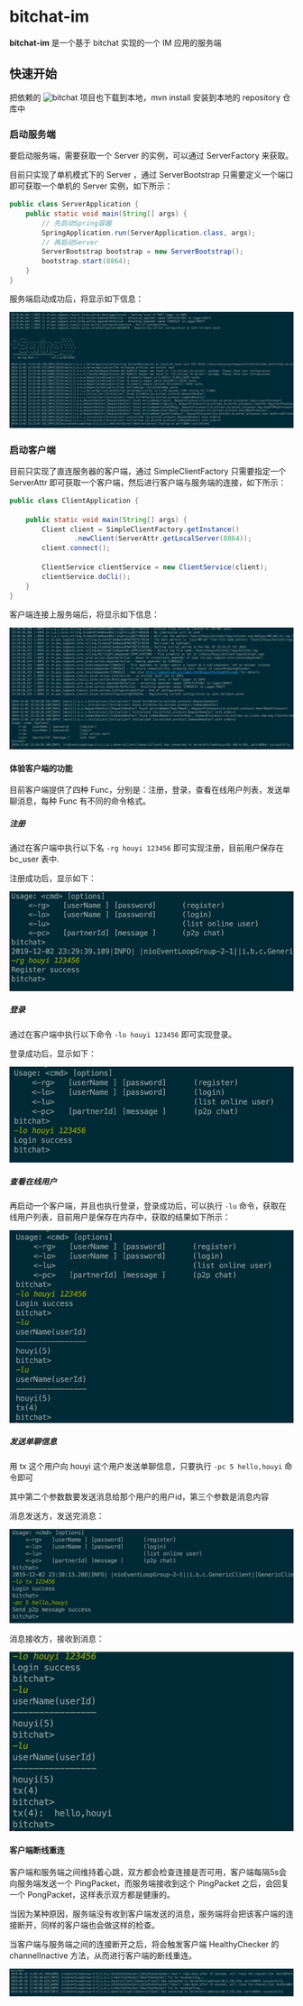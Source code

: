 # bitchat-im

**bitchat-im** 是一个基于 bitchat 实现的一个 IM 应用的服务端


## 快速开始

把依赖的 ![bitchat](https://github.com/all4you/bitchat) 项目也下载到本地，mvn install 安装到本地的 repository 仓库中

### 启动服务端

要启动服务端，需要获取一个 Server 的实例，可以通过 ServerFactory 来获取。

目前只实现了单机模式下的 Server ，通过 ServerBootstrap 只需要定义一个端口即可获取一个单机的 Server 实例，如下所示：

```java
public class ServerApplication {
    public static void main(String[] args) {
        // 先启动Spring容器
        SpringApplication.run(ServerApplication.class, args);
        // 再启动Server
        ServerBootstrap bootstrap = new ServerBootstrap();
        bootstrap.start(8864);
    }
}
```

服务端启动成功后，将显示如下信息：

![server-startup](articles/resources/bitchat-overview/server-startup.jpg)

###  

### 启动客户端

目前只实现了直连服务器的客户端，通过 SimpleClientFactory 只需要指定一个 ServerAttr 即可获取一个客户端，然后进行客户端与服务端的连接，如下所示：

```java
public class ClientApplication {

    public static void main(String[] args) {
        Client client = SimpleClientFactory.getInstance()
                .newClient(ServerAttr.getLocalServer(8864));
        client.connect();

        ClientService clientService = new ClientService(client);
        clientService.doCli();
    }
}
```

客户端连接上服务端后，将显示如下信息：

![client-connect](articles/resources/bitchat-overview/client-connect.jpg)



#### 体验客户端的功能

目前客户端提供了四种 Func，分别是：注册，登录，查看在线用户列表，发送单聊消息，每种 Func 有不同的命令格式。


##### 注册

通过在客户端中执行以下名 `-rg houyi 123456` 即可实现注册，目前用户保存在 bc_user 表中.

注册成功后，显示如下：

![register](articles/resources/bitchat-overview/register.jpg)

##### 登录

通过在客户端中执行以下命令 `-lo houyi 123456` 即可实现登录。

登录成功后，显示如下：

![login](articles/resources/bitchat-overview/login.jpg)



##### 查看在线用户

再启动一个客户端，并且也执行登录，登录成功后，可以执行 `-lu` 命令，获取在线用户列表，目前用户是保存在内存中，获取的结果如下所示：

![list-user](articles/resources/bitchat-overview/list-user.jpg)



##### 发送单聊信息

用 tx 这个用户向 houyi 这个用户发送单聊信息，只要执行 `-pc 5 hello,houyi` 命令即可

其中第二个参数数要发送消息给那个用户的用户id，第三个参数是消息内容

消息发送方，发送完消息：

![send-p2p-msg](articles/resources/bitchat-overview/send-p2p-msg.jpg)



消息接收方，接收到消息：

![received-p2p-msg](articles/resources/bitchat-overview/received-p2p-msg.jpg)



#### 客户端断线重连

客户端和服务端之间维持着心跳，双方都会检查连接是否可用，客户端每隔5s会向服务端发送一个 PingPacket，而服务端接收到这个 PingPacket 之后，会回复一个 PongPacket，这样表示双方都是健康的。

当因为某种原因，服务端没有收到客户端发送的消息，服务端将会把该客户端的连接断开，同样的客户端也会做这样的检查。

当客户端与服务端之间的连接断开之后，将会触发客户端 HealthyChecker 的 channelInactive 方法，从而进行客户端的断线重连。

![client-reconnect](articles/resources/bitchat-overview/client-reconnect.jpg)








